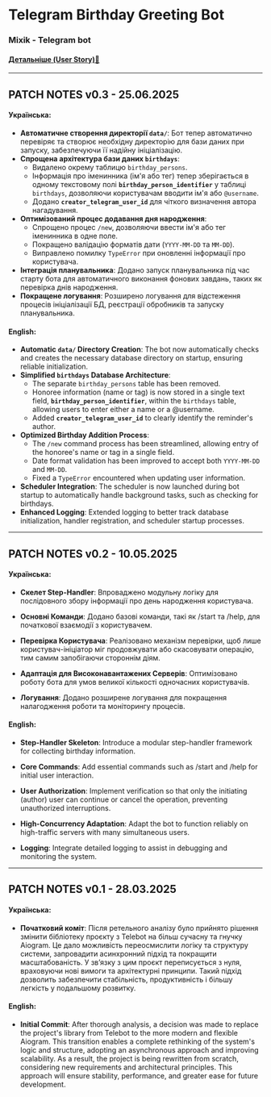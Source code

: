# Telegram Birthday Greeting Bot

### **Mixik** - Telegram bot 
#### [Детальніше (User Story)📃](./doc/user_story.md)
---

## PATCH NOTES v0.3 - 25.06.2025


#### Українська:

-   **Автоматичне створення директорії `data/`**: Бот тепер автоматично перевіряє та створює необхідну директорію для бази даних при запуску, забезпечуючи її надійну ініціалізацію.
-   **Спрощена архітектура бази даних `birthdays`**:
    -   Видалено окрему таблицю `birthday_persons`.
    -   Інформація про іменинника (ім'я або тег) тепер зберігається в одному текстовому полі **`birthday_person_identifier`** у таблиці `birthdays`, дозволяючи користувачам вводити ім'я або `@username`.
    -   Додано **`creator_telegram_user_id`** для чіткого визначення автора нагадування.
-   **Оптимізований процес додавання дня народження**:
    -   Спрощено процес `/new`, дозволяючи ввести ім'я або тег іменинника в одне поле.
    -   Покращено валідацію форматів дати (`YYYY-MM-DD` та `MM-DD`).
    -   Виправлено помилку `TypeError` при оновленні інформації про користувача.
-   **Інтеграція планувальника**: Додано запуск планувальника під час старту бота для автоматичного виконання фонових завдань, таких як перевірка днів народження.
-   **Покращене логування**: Розширено логування для відстеження процесів ініціалізації БД, реєстрації обробників та запуску планувальника.

#### English:

-   **Automatic `data/` Directory Creation**: The bot now automatically checks and creates the necessary database directory on startup, ensuring reliable initialization.
-   **Simplified `birthdays` Database Architecture**:
    -   The separate `birthday_persons` table has been removed.
    -   Honoree information (name or tag) is now stored in a single text field, **`birthday_person_identifier`**, within the `birthdays` table, allowing users to enter either a name or a @username.
    -   Added **`creator_telegram_user_id`** to clearly identify the reminder's author.
-   **Optimized Birthday Addition Process**:
    -   The `/new` command process has been streamlined, allowing entry of the honoree's name or tag in a single field.
    -   Date format validation has been improved to accept both `YYYY-MM-DD` and `MM-DD`.
    -   Fixed a `TypeError` encountered when updating user information.
-   **Scheduler Integration**: The scheduler is now launched during bot startup to automatically handle background tasks, such as checking for birthdays.
-   **Enhanced Logging**: Extended logging to better track database initialization, handler registration, and scheduler startup processes.

---

## PATCH NOTES v0.2 - 10.05.2025

#### Українська:

- **Скелет Step-Handler**: Впроваджено модульну логіку для послідовного збору інформації про день народження користувача.

- **Основні Команди**: Додано базові команди, такі як /start та /help, для початкової взаємодії з користувачем.

- **Перевірка Користувача**: Реалізовано механізм перевірки, щоб лише користувач-ініціатор міг продовжувати або скасовувати операцію, тим самим запобігаючи стороннім діям.

- **Адаптація для Високонавантажених Серверів**: Оптимізовано роботу бота для умов великої кількості одночасних користувачів.

- **Логування**: Додано розширене логування для покращення налагодження роботи та моніторингу процесів.

#### English:

- **Step-Handler Skeleton**: Introduce a modular step-handler framework for collecting birthday information.

- **Core Commands**: Add essential commands such as /start and /help for initial user interaction.

- **User Authorization**: Implement verification so that only the initiating (author) user can continue or cancel the operation, preventing unauthorized interruptions.

- **High-Concurrency Adaptation**: Adapt the bot to function reliably on high-traffic servers with many simultaneous users.

- **Logging**: Integrate detailed logging to assist in debugging and monitoring the system.

---

## PATCH NOTES v0.1 - 28.03.2025

#### Українська:

- **Початковий коміт**: Після ретельного аналізу було прийнято рішення змінити бібліотеку проєкту з Telebot на більш сучасну та гнучку Aiogram. Це дало можливість переосмислити логіку та структуру системи, запровадити асинхронний підхід та покращити масштабованість. У зв’язку з цим проєкт переписується з нуля, враховуючи нові вимоги та архітектурні принципи. Такий підхід дозволить забезпечити стабільність, продуктивність і більшу легкість у подальшому розвитку.

#### English:

- **Initial Commit**: After thorough analysis, a decision was made to replace the project's library from Telebot to the more modern and flexible Aiogram. This transition enables a complete rethinking of the system's logic and structure, adopting an asynchronous approach and improving scalability. As a result, the project is being rewritten from scratch, considering new requirements and architectural principles. This approach will ensure stability, performance, and greater ease for future development.

